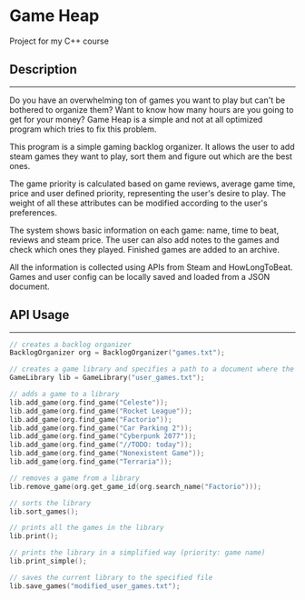 # Game Heap

Project for my C++ course

## Description
---
Do you have an overwhelming ton of games you want to play but can't be bothered to organize them? Want to know how many
hours are you going to get for your money? Game Heap is a simple and not at all optimized program which tries to fix
this problem.

This program is a simple gaming backlog organizer. It allows the user to add steam games they want to play, sort
them and figure out which are the best ones.

The game priority is calculated based on game reviews, average game time, price and user defined priority, representing
the user's desire to play. The weight of all these attributes can be modified according to the user's preferences.

The system shows basic information on each game: name, time to beat, reviews and steam price. The user can also add
notes to the games and check which ones they played. Finished games are added to an archive.

All the information is collected using APIs from Steam and HowLongToBeat. Games and user config can be locally saved and
loaded from a JSON document.

## API Usage
---

```cpp
// creates a backlog organizer
BacklogOrganizer org = BacklogOrganizer("games.txt");

// creates a game library and specifies a path to a document where the games will be loaded from
GameLibrary lib = GameLibrary("user_games.txt");

// adds a game to a library
lib.add_game(org.find_game("Celeste"));
lib.add_game(org.find_game("Rocket League"));
lib.add_game(org.find_game("Factorio"));
lib.add_game(org.find_game("Car Parking 2"));
lib.add_game(org.find_game("Cyberpunk 2077"));
lib.add_game(org.find_game("//TODO: today"));
lib.add_game(org.find_game("Nonexistent Game"));
lib.add_game(org.find_game("Terraria"));

// removes a game from a library
lib.remove_game(org.get_game_id(org.search_name("Factorio")));

// sorts the library
lib.sort_games();

// prints all the games in the library
lib.print();

// prints the library in a simplified way (priority: game name)
lib.print_simple();

// saves the current library to the specified file
lib.save_games("modified_user_games.txt");

```

